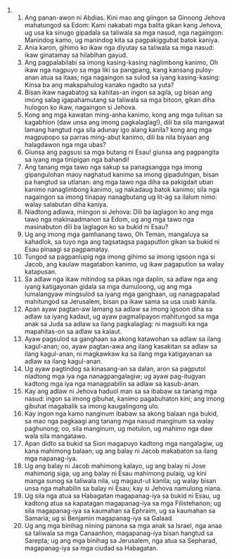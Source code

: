 <ol>
  <li>
    <ol>
      <li>Ang panan-awon ni Abdias. Kini mao ang giingon sa Ginoong Jehova mahatungod sa Edom: Kami nakabati mga balita gikan kang Jehova, ug usa ka sinugo gipadala sa taliwala sa mga nasud, nga nagaingon: Manindog kamo, ug manindog kita sa pagpakiggubat batok kaniya.</li>
      <li>Ania karon, gihimo ko ikaw nga diyutay sa taliwala sa mga nasud: ikaw ginatamay sa hilabihan gayud.</li>
      <li>Ang pagpalabilabi sa imong kasing-kasing naglimbong kanimo, Oh ikaw nga nagpuyo sa mga liki sa pangpang, kang kansang puloy-anan atua sa itaas; nga nagaingon sa sulod sa iyang kasing-kasing: Kinsa ba ang makapahulog kanako ngadto sa yuta?</li>
      <li>Bisan ikaw nagabatog sa kahitas-an ingon sa agila, ug bisan ang imong salag igapahamutang sa taliwala sa mga bitoon, gikan diha hulogon ko ikaw, nagaingon si Jehova.</li>
      <li>Kong ang mga kawatan ming-anha kanimo, kong ang mga tulisan sa kagabhion (daw unsa ang imong pagkalaglag!), dili ba sila mangawat lamang hangtud nga sila adunay igo alang kanila? kong ang mga magpupopo sa parras ming-abut kanimo, dili ba nila biyaan ang halagdawon nga mga ubas?</li>
      <li>Giunsa ang pagsusi sa mga butang ni Esau! giunsa ang pagpangita sa iyang mga tinipigan nga bahandi!</li>
      <li>Ang tanang mga tawo nga sakup sa panagsangga nga imong gipangulohan maoy naghatud kanimo sa imong gipadulngan, bisan pa hangtud sa utlanan: ang mga tawo nga diha sa pakigdait uban kanimo nanaglimbong kanimo, ug nakadaug batok kanimo; sila nga nagaingon sa imong tinapay nanagbutang ug lit-ag sa ilalum nimo: walay salabutan diha kaniya.</li>
      <li>Niadtong adlawa, miingon si Jehova: Dili ba laglagon ko ang mga tawo nga makinaadmanon sa Edom, ug ang mga tawo nga masinabuton dili ba laglagon ko sa bukid ni Esau?</li>
      <li>Ug ang imong mga gamhanang tawo, Oh Teman, mangaluya sa kahadlok, sa tuyo nga ang tagsatagsa pagaputlon gikan sa bukid ni Esau pinaagi sa pagpamatay.</li>
      <li>Tungod sa pagpanlupig nga imong gihimo sa imong igsoon nga si Jacob, ang kaulaw magatabon kanimo, ug ikaw pagaputlon sa walay katapusan.</li>
      <li>Sa adlaw nga ikaw mitindog sa pikas nga daplin, sa adlaw nga ang iyang katigayonan gidala sa mga dumuloong, ug ang mga lumalangyaw mingsulod sa iyang mga ganghaan, ug nanagpapalad mahitungod sa Jerusalem, bisan pa ikaw sama sa usa usab kanila.</li>
      <li>Apan ayaw pagtan-aw lamang sa adlaw sa imong igsoon diha sa adlaw sa iyang kadaut, ug ayaw pagmalipayon mahitungod sa mga anak sa Juda sa adlaw sa ilang pagkalaglag: ni magsulti ka nga mapahitas-on sa adlaw sa kalaut.</li>
      <li>Ayaw pagsulod sa ganghaan sa akong katawohan sa adlaw sa ilang kagul-anan; oo, ayaw pagtan-awa ang ilang kasakitan sa adlaw sa ilang kagul-anan, ni magkawkaw ka sa ilang mga katigayanan sa adlaw sa ilang kagul-anan.</li>
      <li>Ug ayaw pagtindog sa kinasang-an sa dalan, aron sa pagputol niadtong mga iya nga nanagpangalagiw; ug ayaw pag-itugyan kadtong mga iya nga managpabilin sa adlaw sa kasub-anan.</li>
      <li>Kay ang adlaw ni Jehova haduol man sa sa ibabaw sa tanang mga nasud: ingon sa imong gibuhat, kanimo pagabuhaton kini; ang imong gibuhat magabalik sa imong kaugalingong ulo.</li>
      <li>Kay ingon nga kamo nanginum ibabaw sa akong balaan nga bukid, sa mao nga pagkaagi ang tanang mga nasud manginum sa walay paghunong; oo, sila manginum, ug motulon, ug mahimo nga daw wala sila mangatawo.</li>
      <li>Apan didto sa bukid sa Sion magapuyo kadtong mga nangalagiw, ug kana mahimong balaan; ug ang balay ni Jacob makabaton sa ilang mga napanag-iya.</li>
      <li>Ug ang balay ni Jacob mahimong kalayo, ug ang balay ni Jose mahimong siga, ug ang balay ni Esau mahimong pulaig, ug kini manga sunog sa taliwala nila, ug magaut-ut kanila; ug walay bisan unsa nga mahabilin sa balay ni Esau; kay si Jehova namulong niana.</li>
      <li>Ug sila nga atua sa Habagatan magapanag-iya sa bukid ni Esau, ug kadtong atua sa kapatagan magapanag-iya sa mga Filistehanon; ug sila magapanag-iya sa kaumahan sa Ephraim, ug sa kaumahan sa Samaria; ug si Benjamin magapanag-iya sa Galaad.</li>
      <li>Ug ang mga binihag niining panona sa mga anak sa Israel, nga anaa sa taliwala sa mga Canaanhon, magapanag-iya bisan hangtud sa Sarepta; ug ang mga binihag sa Jerusalem, nga atua sa Sepharad, magapanag-iya sa mga ciudad sa Habagatan.</li>
    </ol>
  </li>
</ol>